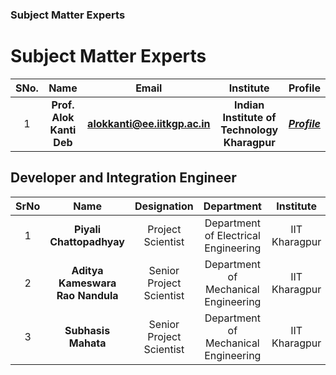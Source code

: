 ### Subject Matter Experts
# Subject Matter Experts
| SNo. | Name | Email | Institute | Profile |
| :---: | :---: | :---: | :---: | :---: |
| 1 | **Prof. Alok Kanti Deb** | **alokkanti@ee.iitkgp.ac.in** | **Indian Institute of Technology Kharagpur** | ***[Profile](http://www.iitkgp.ac.in/department/EE/faculty/ee-alokkanti)*** |

## Developer and Integration Engineer
| SrNo | Name | Designation | Department | Institute |
| :---: | :---: | :---: | :---: | :---: |
| 1 | **Piyali Chattopadhyay** | Project Scientist | Department of Electrical Engineering | IIT Kharagpur | 
| 2 | **Aditya Kameswara Rao Nandula** |Senior Project Scientist  | Department of Mechanical Engineering | IIT Kharagpur |
  3| **Subhasis Mahata** | Senior Project Scientist | Department of Mechanical Engineering | IIT Kharagpur |
